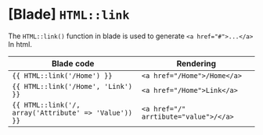 [Blade]  `HTML::link`
======================

The `HTML::link()` function in blade is used to generate `<a href="#">...</a>` In html.

| Blade code                                               | Rendering                             |
| -------------------------------------------------------- | ------------------------------------- |
| `{{ HTML::link('/Home') }}`                              | `<a href="/Home">/Home</a>`           |
| `{{ HTML::link('/Home', 'Link') }}`                      | `<a href="/Home">Link</a>`            |
| `{{ HTML::link('/, array('Attribute' => 'Value')) }}`    | `<a href="/" arrtibute="value">/</a>` |
